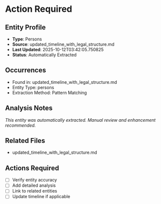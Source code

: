 # Action Required

## Entity Profile
- **Type**: Persons
- **Source**: updated_timeline_with_legal_structure.md
- **Last Updated**: 2025-10-12T03:42:05.750825
- **Status**: Automatically Extracted

## Occurrences
- Found in: updated_timeline_with_legal_structure.md
- Entity Type: persons
- Extraction Method: Pattern Matching

## Analysis Notes
*This entity was automatically extracted. Manual review and enhancement recommended.*

## Related Files
- updated_timeline_with_legal_structure.md

## Actions Required
- [ ] Verify entity accuracy
- [ ] Add detailed analysis
- [ ] Link to related entities
- [ ] Update timeline if applicable

